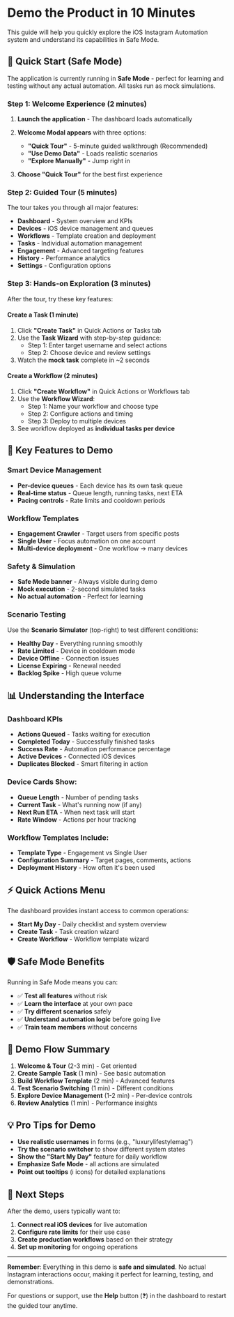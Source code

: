 # Demo the Product in 10 Minutes

This guide will help you quickly explore the iOS Instagram Automation system and understand its capabilities in Safe Mode.

## 🚀 Quick Start (Safe Mode)

The application is currently running in **Safe Mode** - perfect for learning and testing without any actual automation. All tasks run as mock simulations.

### Step 1: Welcome Experience (2 minutes)

1. **Launch the application** - The dashboard loads automatically
2. **Welcome Modal appears** with three options:
   - **"Quick Tour"** - 5-minute guided walkthrough (Recommended)
   - **"Use Demo Data"** - Loads realistic scenarios 
   - **"Explore Manually"** - Jump right in

3. **Choose "Quick Tour"** for the best first experience

### Step 2: Guided Tour (5 minutes)

The tour takes you through all major features:

- **Dashboard** - System overview and KPIs
- **Devices** - iOS device management and queues
- **Workflows** - Template creation and deployment
- **Tasks** - Individual automation management  
- **Engagement** - Advanced targeting features
- **History** - Performance analytics
- **Settings** - Configuration options

### Step 3: Hands-on Exploration (3 minutes)

After the tour, try these key features:

#### Create a Task (1 minute)
1. Click **"Create Task"** in Quick Actions or Tasks tab
2. Use the **Task Wizard** with step-by-step guidance:
   - Step 1: Enter target username and select actions
   - Step 2: Choose device and review settings
3. Watch the **mock task** complete in ~2 seconds

#### Create a Workflow (2 minutes)  
1. Click **"Create Workflow"** in Quick Actions or Workflows tab
2. Use the **Workflow Wizard**:
   - Step 1: Name your workflow and choose type
   - Step 2: Configure actions and timing
   - Step 3: Deploy to multiple devices
3. See workflow deployed as **individual tasks per device**

## 🎯 Key Features to Demo

### Smart Device Management
- **Per-device queues** - Each device has its own task queue
- **Real-time status** - Queue length, running tasks, next ETA
- **Pacing controls** - Rate limits and cooldown periods

### Workflow Templates  
- **Engagement Crawler** - Target users from specific posts
- **Single User** - Focus automation on one account
- **Multi-device deployment** - One workflow → many devices

### Safety & Simulation
- **Safe Mode banner** - Always visible during demo
- **Mock execution** - 2-second simulated tasks  
- **No actual automation** - Perfect for learning

### Scenario Testing
Use the **Scenario Simulator** (top-right) to test different conditions:
- **Healthy Day** - Everything running smoothly
- **Rate Limited** - Device in cooldown mode
- **Device Offline** - Connection issues  
- **License Expiring** - Renewal needed
- **Backlog Spike** - High queue volume

## 📊 Understanding the Interface

### Dashboard KPIs
- **Actions Queued** - Tasks waiting for execution
- **Completed Today** - Successfully finished tasks
- **Success Rate** - Automation performance percentage
- **Active Devices** - Connected iOS devices
- **Duplicates Blocked** - Smart filtering in action

### Device Cards Show:
- **Queue Length** - Number of pending tasks
- **Current Task** - What's running now (if any)
- **Next Run ETA** - When next task will start
- **Rate Window** - Actions per hour tracking

### Workflow Templates Include:
- **Template Type** - Engagement vs Single User
- **Configuration Summary** - Target pages, comments, actions
- **Deployment History** - How often it's been used

## ⚡ Quick Actions Menu

The dashboard provides instant access to common operations:
- **Start My Day** - Daily checklist and system overview
- **Create Task** - Task creation wizard
- **Create Workflow** - Workflow template wizard

## 🛡️ Safe Mode Benefits

Running in Safe Mode means you can:
- ✅ **Test all features** without risk
- ✅ **Learn the interface** at your own pace  
- ✅ **Try different scenarios** safely
- ✅ **Understand automation logic** before going live
- ✅ **Train team members** without concerns

## 🔄 Demo Flow Summary

1. **Welcome & Tour** (2-3 min) - Get oriented
2. **Create Sample Task** (1 min) - See basic automation
3. **Build Workflow Template** (2 min) - Advanced features
4. **Test Scenario Switching** (1 min) - Different conditions
5. **Explore Device Management** (1-2 min) - Per-device controls
6. **Review Analytics** (1 min) - Performance insights

## 💡 Pro Tips for Demo

- **Use realistic usernames** in forms (e.g., "luxurylifestylemag")
- **Try the scenario switcher** to show different system states
- **Show the "Start My Day"** feature for daily workflow
- **Emphasize Safe Mode** - all actions are simulated
- **Point out tooltips** (ℹ️ icons) for detailed explanations

## 🚀 Next Steps

After the demo, users typically want to:
1. **Connect real iOS devices** for live automation
2. **Configure rate limits** for their use case
3. **Create production workflows** based on their strategy
4. **Set up monitoring** for ongoing operations

---

**Remember**: Everything in this demo is **safe and simulated**. No actual Instagram interactions occur, making it perfect for learning, testing, and demonstrations.

For questions or support, use the **Help** button (❓) in the dashboard to restart the guided tour anytime.